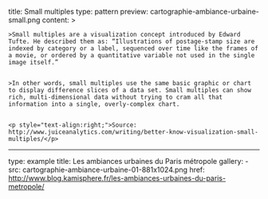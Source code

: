 title: Small multiples
type: pattern
preview: cartographie-ambiance-urbaine-small.png
content: >

    >Small multiples are a visualization concept introduced by Edward Tufte. He described them as: “Illustrations of postage-stamp size are indexed by category or a label, sequenced over time like the frames of a movie, or ordered by a quantitative variable not used in the single image itself.”
    
    
    >In other words, small multiples use the same basic graphic or chart to display difference slices of a data set. Small multiples can show rich, multi-dimensional data without trying to cram all that information into a single, overly-complex chart. 
    
    
    <p style="text-align:right;">Source: http://www.juiceanalytics.com/writing/better-know-visualization-small-multiples/</p>
    
---
type: example
title: Les ambiances urbaines du Paris métropole
gallery:
    - src: cartographie-ambiance-urbaine-01-881x1024.png
      href: http://www.blog.kamisphere.fr/les-ambiances-urbaines-du-paris-metropole/


